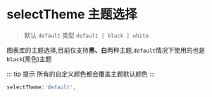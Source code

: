 # selectTheme 主题选择

> 默认 `default` 类型 `default | black | white`

图表库的主题选择,目前仅支持**黑、白**两种主题,`default`情况下使用的也是`black`(黑色)主题

::: tip 提示
所有的自定义颜色都会覆盖主题默认颜色
:::

``` js
selectTheme:'default',
```
